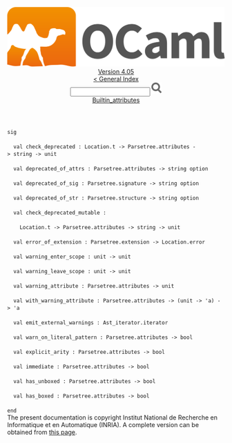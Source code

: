 <!-- ((! set title API !)) ((! set documentation !)) ((! set api !)) ((! set nobreadcrumb !)) -->
<div class="api"><header><nav class="toc brand"><a class="brand" href="https://ocaml.org/"><img src="colour-logo-gray.svg" class="svg" alt="OCaml"></a></nav><nav class="toc"><div class="toc_version"><a href="/docs" id="version-select">Version 4.05</a></div><a href="index.html">&lt; General Index</a><div class="api_search"><input type="text" name="apisearch" id="api_search" oninput="mySearch(false);" onkeypress="this.oninput();" onclick="this.oninput();" onpaste="this.oninput();">
<img src="search_icon.svg" alt="Search" class="svg" onclick="mySearch(false)"></div>
<div id="search_results"></div><div class="toc_title"><a href="Builtin_attributes.html">Builtin_attributes</a></div><ul></ul></nav></header>
<code class="code"><span class="keyword">sig</span><br>
&nbsp;&nbsp;<span class="keyword">val</span>&nbsp;check_deprecated&nbsp;:&nbsp;<span class="constructor">Location</span>.t&nbsp;<span class="keywordsign">-&gt;</span>&nbsp;<span class="constructor">Parsetree</span>.attributes&nbsp;<span class="keywordsign">-&gt;</span>&nbsp;string&nbsp;<span class="keywordsign">-&gt;</span>&nbsp;unit<br>
&nbsp;&nbsp;<span class="keyword">val</span>&nbsp;deprecated_of_attrs&nbsp;:&nbsp;<span class="constructor">Parsetree</span>.attributes&nbsp;<span class="keywordsign">-&gt;</span>&nbsp;string&nbsp;option<br>
&nbsp;&nbsp;<span class="keyword">val</span>&nbsp;deprecated_of_sig&nbsp;:&nbsp;<span class="constructor">Parsetree</span>.signature&nbsp;<span class="keywordsign">-&gt;</span>&nbsp;string&nbsp;option<br>
&nbsp;&nbsp;<span class="keyword">val</span>&nbsp;deprecated_of_str&nbsp;:&nbsp;<span class="constructor">Parsetree</span>.structure&nbsp;<span class="keywordsign">-&gt;</span>&nbsp;string&nbsp;option<br>
&nbsp;&nbsp;<span class="keyword">val</span>&nbsp;check_deprecated_mutable&nbsp;:<br>
&nbsp;&nbsp;&nbsp;&nbsp;<span class="constructor">Location</span>.t&nbsp;<span class="keywordsign">-&gt;</span>&nbsp;<span class="constructor">Parsetree</span>.attributes&nbsp;<span class="keywordsign">-&gt;</span>&nbsp;string&nbsp;<span class="keywordsign">-&gt;</span>&nbsp;unit<br>
&nbsp;&nbsp;<span class="keyword">val</span>&nbsp;error_of_extension&nbsp;:&nbsp;<span class="constructor">Parsetree</span>.extension&nbsp;<span class="keywordsign">-&gt;</span>&nbsp;<span class="constructor">Location</span>.error<br>
&nbsp;&nbsp;<span class="keyword">val</span>&nbsp;warning_enter_scope&nbsp;:&nbsp;unit&nbsp;<span class="keywordsign">-&gt;</span>&nbsp;unit<br>
&nbsp;&nbsp;<span class="keyword">val</span>&nbsp;warning_leave_scope&nbsp;:&nbsp;unit&nbsp;<span class="keywordsign">-&gt;</span>&nbsp;unit<br>
&nbsp;&nbsp;<span class="keyword">val</span>&nbsp;warning_attribute&nbsp;:&nbsp;<span class="constructor">Parsetree</span>.attributes&nbsp;<span class="keywordsign">-&gt;</span>&nbsp;unit<br>
&nbsp;&nbsp;<span class="keyword">val</span>&nbsp;with_warning_attribute&nbsp;:&nbsp;<span class="constructor">Parsetree</span>.attributes&nbsp;<span class="keywordsign">-&gt;</span>&nbsp;(unit&nbsp;<span class="keywordsign">-&gt;</span>&nbsp;<span class="keywordsign">'</span>a)&nbsp;<span class="keywordsign">-&gt;</span>&nbsp;<span class="keywordsign">'</span>a<br>
&nbsp;&nbsp;<span class="keyword">val</span>&nbsp;emit_external_warnings&nbsp;:&nbsp;<span class="constructor">Ast_iterator</span>.iterator<br>
&nbsp;&nbsp;<span class="keyword">val</span>&nbsp;warn_on_literal_pattern&nbsp;:&nbsp;<span class="constructor">Parsetree</span>.attributes&nbsp;<span class="keywordsign">-&gt;</span>&nbsp;bool<br>
&nbsp;&nbsp;<span class="keyword">val</span>&nbsp;explicit_arity&nbsp;:&nbsp;<span class="constructor">Parsetree</span>.attributes&nbsp;<span class="keywordsign">-&gt;</span>&nbsp;bool<br>
&nbsp;&nbsp;<span class="keyword">val</span>&nbsp;immediate&nbsp;:&nbsp;<span class="constructor">Parsetree</span>.attributes&nbsp;<span class="keywordsign">-&gt;</span>&nbsp;bool<br>
&nbsp;&nbsp;<span class="keyword">val</span>&nbsp;has_unboxed&nbsp;:&nbsp;<span class="constructor">Parsetree</span>.attributes&nbsp;<span class="keywordsign">-&gt;</span>&nbsp;bool<br>
&nbsp;&nbsp;<span class="keyword">val</span>&nbsp;has_boxed&nbsp;:&nbsp;<span class="constructor">Parsetree</span>.attributes&nbsp;<span class="keywordsign">-&gt;</span>&nbsp;bool<br>
<span class="keyword">end</span></code><div class="copyright">The present documentation is copyright Institut National de Recherche en Informatique et en Automatique (INRIA). A complete version can be obtained from <a href="http://caml.inria.fr/pub/docs/manual-ocaml/">this page</a>.</div></div>
